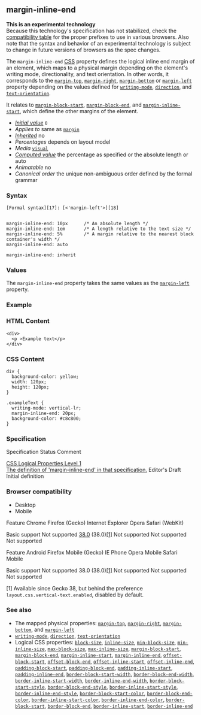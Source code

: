 ## margin-inline-end

**This is an experimental technology**  
Because this technology's specification has not stabilized, check the [compatibility table][0] for the proper prefixes to use in various browsers. Also note that the syntax and behavior of an experimental technology is subject to change in future versions of browsers as the spec changes.

The `margin-inline-end` [CSS][1] property defines the logical inline end margin of an element, which maps to a physical margin depending on the element's writing mode, directionality, and text orientation. In other words, it corresponds to the [`margin-top`][2], [`margin-right`][3], [`margin-bottom`][4] or [`margin-left`][5] property depending on the values defined for [`writing-mode`][6], [`direction`][7], and [`text-orientation`][8].

It relates to [`margin-block-start`][9], [`margin-block-end`][10], and [`margin-inline-start`][11], which define the other margins of the element.

* _[Initial value][12]_ `0` 
* _Applies to_ same as [`margin`][13] 
* _[Inherited][14]_ no 
* _Percentages_ depends on layout model 
* _Media_ [`visual`][15] 
* _[Computed value][16]_ the percentage as specified or the absolute length or auto 
* _Animatable_ no 
* _Canonical order_ the unique non-ambiguous order defined by the formal grammar

### Syntax

    [Formal syntax][17]: [<'margin-left'>][18]
    

    margin-inline-end: 10px      /* An absolute length */
    margin-inline-end: 1em       /* A length relative to the text size */
    margin-inline-end: 5%        /* A margin relative to the nearest block container's width */
    margin-inline-end: auto
    
    margin-inline-end: inherit
    

### Values

The `margin-inline-end` property takes the same values as the [`margin-left`][5] property.

### Example

### HTML Content

    <div>
      <p >Example text</p>
    </div>
    

### CSS Content

    div {
      background-color: yellow;
      width: 120px;
      height: 120px;
    }
    
    .exampleText {
      writing-mode: vertical-lr;
      margin-inline-end: 20px;
      background-color: #c8c800;
    }

### Specification
Specification
Status
Comment

[CSS Logical Properties Level 1  
The definition of 'margin-inline-end' in that specification.][19]
Editor's Draft
Initial definition

### Browser compatibility

* Desktop
* Mobile

Feature
Chrome
Firefox (Gecko)
Internet Explorer
Opera
Safari (WebKit)

Basic support
Not supported
[38.0][20] (38.0)[\[1\]][21]
Not supported
Not supported
Not supported

Feature
Android
Firefox Mobile (Gecko)
IE Phone
Opera Mobile
Safari Mobile

Basic support
Not supported
38.0 (38.0)[\[1\]][21]
Not supported
Not supported
Not supported

\[1\] Available since Gecko 38, but behind the preference `layout.css.vertical-text.enabled`, disabled by default.

### See also

* The mapped physical properties: [`margin-top`][2], [`margin-right`][3], [`margin-bottom`][4], and [`margin-left`][5]
* [`writing-mode`][6], [`direction`][7], [`text-orientation`][8]
* Logical CSS properties: 
[`block-size`][22], 
[`inline-size`][23], 
[`min-block-size`][24], 
[`min-inline-size`][25], 
[`max-block-size`][26], 
[`max-inline-size`][27], 
[`margin-block-start`][9], 
[`margin-block-end`][10], 
[`margin-inline-start`][11], 
[`margin-inline-end`][28], 
[`offset-block-start`][29], 
[`offset-block-end`][30], 
[`offset-inline-start`][31], 
[`offset-inline-end`][32], 
[`padding-block-start`][33], 
[`padding-block-end`][34], 
[`padding-inline-start`][35], 
[`padding-inline-end`][36], 
[`border-block-start-width`][37], 
[`border-block-end-width`][38], 
[`border-inline-start-width`][39], 
[`border-inline-end-width`][40], 
[`border-block-start-style`][41], 
[`border-block-end-style`][42], 
[`border-inline-start-style`][43], 
[`border-inline-end-style`][44], 
[`border-block-start-color`][45], 
[`border-block-end-color`][46], 
[`border-inline-start-color`][47], 
[`border-inline-end-color`][48], 
[`border-block-start`][49], 
[`border-block-end`][50], 
[`border-inline-start`][51], 
[`border-inline-end`][52]


[0]: #Browser_compatibility
[1]: https://developer.mozilla.org/en/docs/Web/CSS "CSS"
[2]: https://developer.mozilla.org/en/docs/Web/CSS/margin-top "The margin-top CSS property of an element sets the margin space required on the top of an element. A negative value is also allowed."
[3]: https://developer.mozilla.org/en/docs/Web/CSS/margin-right "The margin-right CSS property of an element sets the margin space required on the right side of an element. A negative value is also allowed."
[4]: https://developer.mozilla.org/en/docs/Web/CSS/margin-bottom "The margin-bottom CSS property of an element sets the margin space required on the bottom of an element. A negative value is also allowed."
[5]: https://developer.mozilla.org/en/docs/Web/CSS/margin-left "The margin-left CSS property of an element sets the margin space required on the left side of a box associated with an element. A negative value is also allowed."
[6]: https://developer.mozilla.org/en/docs/Web/CSS/writing-mode "CSS Writing Modes Level 3 defines CSS features to support various international script modes, such as left-to-right (e.g., Latin and Indic), right-to-left (e.g., Hebrew and Arabic), bidirectional (e.g., mixed Latin and Arabic) and vertical (e.g., Asian). This article is about the CSS writing-mode property."
[7]: https://developer.mozilla.org/en/docs/Web/CSS/direction "Set the direction CSS property to match the direction of the text: rtl for languages written from right-to-left (like Hebrew or Arabic) text and ltr for other scripts. This is typically done as part of the document (e.g., using the dir attribute in HTML) rather than through direct use of CSS."
[8]: https://developer.mozilla.org/en/docs/Web/CSS/text-orientation "The text-orientation CSS property defines the orientation of the text in a line. This property only has an effect in vertical mode, that is when writing-mode is not horizontal-tb. It is useful to control the display of writing in languages using vertical script, but also to deal with vertical table headers."
[9]: https://developer.mozilla.org/en/docs/Web/CSS/margin-block-start "The margin-block-start CSS property defines the logical block start margin of an element, which maps to a physical margin depending on the element's writing mode, directionality and text orientation. I.e. it corresponds to the margin-top, margin-right, margin-bottom or margin-left property depending on the values defined for writing-mode, direction and text-orientation."
[10]: https://developer.mozilla.org/en/docs/Web/CSS/margin-block-end "The margin-block-end CSS property defines the logical block end margin of an element, which maps to a physical margin depending on the element's writing mode, directionality and text orientation. I.e. it corresponds to the margin-top, margin-right, margin-bottom or margin-left property depending on the values defined for writing-mode, direction and text-orientation."
[11]: https://developer.mozilla.org/en/docs/Web/CSS/margin-inline-start "The margin-inline-start CSS property defines the logical inline end margin of an element, which maps to a physical margin depending on the element's writing mode, directionality and text orientation. I.e. it corresponds to the margin-top, margin-right, margin-bottom or margin-left property depending on the values defined for writing-mode, direction and text-orientation."
[12]: https://developer.mozilla.org/en/docs/CSS/initial_value
[13]: https://developer.mozilla.org/en/docs/Web/CSS/margin "The margin CSS property sets the margin for all four sides. It is a shorthand to avoid setting each side separately with the other margin properties: margin-top, margin-right, margin-bottom and margin-left.
 Negative values are also allowed."
[14]: https://developer.mozilla.org/en/docs/CSS/inheritance
[15]: https://developer.mozilla.org/en/docs/CSS/@media#Media_groups
[16]: https://developer.mozilla.org/en/docs/CSS/computed_value
[17]: https://developer.mozilla.org/en/docs/CSS/Value_definition_syntax "CSS/Value_definition_syntax"
[18]: https://developer.mozilla.org/en/docs/CSS/margin-left "<length> | <percentage> | auto"
[19]: http://dev.w3.org/csswg/css-logical-props/#propdef-margin-inline-end
[20]: https://developer.mozilla.org/en/Firefox/Releases/38 "Released on 2015-05-19."
[21]: #compat_hint1
[22]: https://developer.mozilla.org/en/docs/Web/CSS/block-size "The block-size CSS property defines the horizontal or vertical size of an element's block depending on it's writing mode. It corresponds to the width or the height property depending on the value defined for writing-mode."
[23]: https://developer.mozilla.org/en/docs/Web/CSS/inline-size "The inline-size CSS property defines the horizontal or vertical size of an element's block depending on it's writing mode. It corresponds to the width or the height property depending on the value defined for writing-mode."
[24]: https://developer.mozilla.org/en/docs/Web/CSS/min-block-size "The min-block-size CSS property defines the horizontal or vertical minimal size of an element's block depending on it's writing mode. It corresponds to the min-width or the min-height property depending on the value defined for writing-mode."
[25]: https://developer.mozilla.org/en/docs/Web/CSS/min-inline-size "The min-inline-size CSS property defines the horizontal or vertical minimal size of an element's block depending on it's writing mode. It corresponds to the min-width or the min-height property depending on the value defined for writing-mode."
[26]: https://developer.mozilla.org/en/docs/Web/CSS/max-block-size "The max-block-size CSS property defines the horizontal or vertical maximal size of an element's block depending on it's writing mode. It corresponds to the max-width or the max-height property depending on the value defined for writing-mode."
[27]: https://developer.mozilla.org/en/docs/Web/CSS/max-inline-size "The max-inline-size CSS property defines the horizontal or vertical maximal size of an element's block depending on it's writing mode. It corresponds to the max-width or the max-height property depending on the value defined for writing-mode."
[28]: https://developer.mozilla.org/en/docs/Web/CSS/margin-inline-end "The margin-inline-end CSS property defines the logical inline end margin of an element, which maps to a physical margin depending on the element's writing mode, directionality and text orientation. I.e. it corresponds to the margin-top, margin-right, margin-bottom or margin-left property depending on the values defined for writing-mode, direction and text-orientation."
[29]: https://developer.mozilla.org/en/docs/Web/CSS/offset-block-start "The offset-block-start CSS property defines the logical block start offset of an element, which maps to a physical offset depending on the element's writing mode, directionality and text orientation. I.e. it corresponds to the top, right, bottom or left property depending on the values defined for writing-mode, direction and text-orientation."
[30]: https://developer.mozilla.org/en/docs/Web/CSS/offset-block-end "The offset-block-end CSS property defines the logical block end offset of an element, which maps to a physical offset depending on the element's writing mode, directionality and text orientation. I.e. it corresponds to the top, right, bottom or left property depending on the values defined for writing-mode, direction and text-orientation."
[31]: https://developer.mozilla.org/en/docs/Web/CSS/offset-inline-start "The offset-inline-start CSS property defines the logical inline start offset of an element, which maps to a physical offset depending on the element's writing mode, directionality and text orientation. I.e. it corresponds to the top, right, bottom or left property depending on the values defined for writing-mode, direction and text-orientation."
[32]: https://developer.mozilla.org/en/docs/Web/CSS/offset-inline-end "The offset-inline-end CSS property defines the logical inline end offset of an element, which maps to a physical offset depending on the element's writing mode, directionality and text orientation. I.e. it corresponds to the top, right, bottom or left property depending on the values defined for writing-mode, direction and text-orientation."
[33]: https://developer.mozilla.org/en/docs/Web/CSS/padding-block-start "The padding-block-start CSS property defines the logical block start padding of an element, which maps to a physical padding depending on the element's writing mode, directionality and text orientation. I.e. it corresponds to the padding-top, padding-right, padding-bottom or padding-left property depending on the values defined for writing-mode, direction and text-orientation."
[34]: https://developer.mozilla.org/en/docs/Web/CSS/padding-block-end "The padding-block-end CSS property defines the logical block end padding of an element, which maps to a physical padding depending on the element's writing mode, directionality and text orientation. I.e. it corresponds to the padding-top, padding-right, padding-bottom or padding-left property depending on the values defined for writing-mode, direction and text-orientation."
[35]: https://developer.mozilla.org/en/docs/Web/CSS/padding-inline-start "The padding-inline-start CSS property defines the logical inline start padding of an element, which maps to a physical padding depending on the element's writing mode, directionality and text orientation. I.e. it corresponds to the padding-top, padding-right, padding-bottom or padding-left property depending on the values defined for writing-mode, direction and text-orientation."
[36]: https://developer.mozilla.org/en/docs/Web/CSS/padding-inline-end "The padding-inline-end CSS property defines the logical inline end padding of an element, which maps to a physical padding depending on the element's writing mode, directionality and text orientation. I.e. it corresponds to the padding-top, padding-right, padding-bottom or padding-left property depending on the values defined for writing-mode, direction and text-orientation."
[37]: https://developer.mozilla.org/en/docs/Web/CSS/border-block-start-width "The border-block-start-width CSS property defines the width of the logical block start border of an element, which maps to a physical border width depending on the element's writing mode, directionality and text orientation. I.e. it corresponds to the border-top-width, border-right-width, border-bottom-width or border-left-width property depending on the values defined for writing-mode, direction and text-orientation."
[38]: https://developer.mozilla.org/en/docs/Web/CSS/border-block-end-width "The border-block-end-width CSS property defines the width of the logical block end border of an element, which maps to a physical border width depending on the element's writing mode, directionality and text orientation. I.e. it corresponds to the border-top-width, border-right-width, border-bottom-width or border-left-width property depending on the values defined for writing-mode, direction and text-orientation."
[39]: https://developer.mozilla.org/en/docs/Web/CSS/border-inline-start-width "The border-inline-start-width CSS property defines the width of the logical inline start border of an element, which maps to a physical border width depending on the element's writing mode, directionality and text orientation. I.e. it corresponds to the border-top-width, border-right-width, border-bottom-width or border-left-width property depending on the values defined for writing-mode, direction and text-orientation."
[40]: https://developer.mozilla.org/en/docs/Web/CSS/border-inline-end-width "The border-inline-end-width CSS property defines the width of the logical inline end border of an element, which maps to a physical border width depending on the element's writing mode, directionality and text orientation. I.e. it corresponds to the border-top-width, border-right-width, border-bottom-width or border-left-width property depending on the values defined for writing-mode, direction and text-orientation."
[41]: https://developer.mozilla.org/en/docs/Web/CSS/border-block-start-style "The border-block-start-style CSS property defines the style of the logical block start border of an element, which maps to a physical border style depending on the element's writing mode, directionality and text orientation. I.e. it corresponds to the border-top-style, border-right-style, border-bottom-style or border-left-style property depending on the values defined for writing-mode, direction and text-orientation."
[42]: https://developer.mozilla.org/en/docs/Web/CSS/border-block-end-style "The border-block-end-style CSS property defines the style of the logical block end border of an element, which maps to a physical border style depending on the element's writing mode, directionality and text orientation. I.e. it corresponds to the border-top-style, border-right-style, border-bottom-style or border-left-style property depending on the values defined for writing-mode, direction and text-orientation."
[43]: https://developer.mozilla.org/en/docs/Web/CSS/border-inline-start-style "The border-inline-start-style CSS property defines the style of the logical inline start border of an element, which maps to a physical border style depending on the element's writing mode, directionality and text orientation. I.e. it corresponds to the border-top-style, border-right-style, border-bottom-style or border-left-style property depending on the values defined for writing-mode, direction and text-orientation."
[44]: https://developer.mozilla.org/en/docs/Web/CSS/border-inline-end-style "The border-inline-end-style CSS property defines the style of the logical inline end border of an element, which maps to a physical border style depending on the element's writing mode, directionality and text orientation. I.e. it corresponds to the border-top-style, border-right-style, border-bottom-style or border-left-style property depending on the values defined for writing-mode, direction and text-orientation."
[45]: https://developer.mozilla.org/en/docs/Web/CSS/border-block-start-color "The border-block-start-color CSS property defines the color of the logical block start border of an element, which maps to a physical border color depending on the element's writing mode, directionality and text orientation. I.e. it corresponds to the border-top-color, border-right-color, border-bottom-color or border-left-color property depending on the values defined for writing-mode, direction and text-orientation."
[46]: https://developer.mozilla.org/en/docs/Web/CSS/border-block-end-color "The border-block-end-color CSS property defines the color of the logical block end border of an element, which maps to a physical border color depending on the element's writing mode, directionality and text orientation. I.e. it corresponds to the border-top-color, border-right-color, border-bottom-color or border-left-color property depending on the values defined for writing-mode, direction and text-orientation."
[47]: https://developer.mozilla.org/en/docs/Web/CSS/border-inline-start-color "The border-inline-start-color CSS property defines the color of the logical inline start border of an element, which maps to a physical border color depending on the element's writing mode, directionality and text orientation. I.e. it corresponds to the border-top-color, border-right-color, border-bottom-color or border-left-color property depending on the values defined for writing-mode, direction and text-orientation."
[48]: https://developer.mozilla.org/en/docs/Web/CSS/border-inline-end-color "The border-inline-end-color CSS property defines the color of the logical inline end border of an element, which maps to a physical border color depending on the element's writing mode, directionality and text orientation. I.e. it corresponds to the border-top-color, border-right-color, border-bottom-color or border-left-color property depending on the values defined for writing-mode, direction and text-orientation."
[49]: https://developer.mozilla.org/en/docs/Web/CSS/border-block-start "The border-block-start CSS property is a shorthand property for setting the individual logical block start border property values in a single place in the style sheet. border-block-start can be used to set the values for one or more of: border-block-start-width, border-block-start-style, border-block-start-color. It maps to a physical border depending on the element's writing mode, directionality and text orientation. I.e. it corresponds to the border-top, border-right, border-bottom or border-left property depending on the values defined for writing-mode, direction and text-orientation."
[50]: https://developer.mozilla.org/en/docs/Web/CSS/border-block-end "The border-block-end CSS property is a shorthand property for setting the individual logical block end border property values in a single place in the style sheet. border-block-end can be used to set the values for one or more of: border-block-end-width, border-block-end-style, border-block-end-color. It maps to a physical border depending on the element's writing mode, directionality and text orientation. I.e. it corresponds to the border-top, border-right, border-bottom or border-left property depending on the values defined for writing-mode, direction and text-orientation."
[51]: https://developer.mozilla.org/en/docs/Web/CSS/border-inline-start "The border-inline-start CSS property is a shorthand property for setting the individual logical inline start border property values in a single place in the style sheet. border-inline-start can be used to set the values for one or more of: border-inline-start-width, border-inline-start-style, border-inline-start-color. It maps to a physical border depending on the element's writing mode, directionality and text orientation. I.e. it corresponds to the border-top, border-right, border-bottom or border-left property depending on the values defined for writing-mode, direction and text-orientation."
[52]: https://developer.mozilla.org/en/docs/Web/CSS/border-inline-end "The border-inline-end CSS property is a shorthand property for setting the individual logical inline end border property values in a single place in the style sheet. border-inline-end can be used to set the values for one or more of: border-inline-end-width, border-inline-end-style, border-inline-end-color. It maps to a physical border depending on the element's writing mode, directionality and text orientation. I.e. it corresponds to the border-top, border-right, border-bottom or border-left property depending on the values defined for writing-mode, direction and text-orientation."